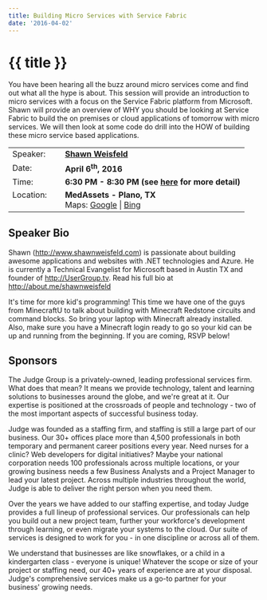 ```yaml
---
title: Building Micro Services with Service Fabric
date: '2016-04-02'
---
```

# {{ title }}

You have been hearing all the buzz around micro services come and find out what all the hype is about. This session will provide an introduction to micro services with a focus on the Service Fabric platform from Microsoft. Shawn will provide an overview of WHY you should be looking at Service Fabric to build the on premises or cloud applications of tomorrow with micro services. We will then look at some code do drill into the HOW of building these micro service based applications.

<table><tbody><tr><td>Speaker:</td><td>&nbsp;</td><td><b><a title="Shawn Weisfeld" target="_blank" href="http://www.shawnweisfeld.com">Shawn Weisfeld</a></b></td></tr><tr><td>Date:</td><td>&nbsp;</td><td><b>April 6<sup>th</sup>, 2016</b></td></tr><tr><td valign="top">Time:</td><td>&nbsp;</td><td><b>6:30 PM - 8:30 PM (see <a title="Location" href="../../location/index.html">here</a> for more detail)</b></td></tr><tr><td valign="top">Location:</td><td>&nbsp;</td><td><b>MedAssets - Plano, TX</b><br>Maps: <a title="Google" target="_blank" href="https://goo.gl/maps/1OyNE">Google</a> | <a title="Bing" target="_blank" href="http://binged.it/1afBEJ9">Bing</a></td></tr></tbody></table>

## Speaker Bio

Shawn (http://www.shawnweisfeld.com) is passionate about building awesome applications and websites with .NET technologies and Azure. He is currently a Technical Evangelist for Microsoft based in Austin TX and founder of http://UserGroup.tv. Read his full bio at http://about.me/shawnweisfeld

It's time for more kid's programming! This time we have one of the guys from MinecraftU to talk about building with Minecraft Redstone circuits and command blocks. So bring your laptop with Minecraft already installed. Also, make sure you have a Minecraft login ready to go so your kid can be up and running from the beginning. If you are coming, RSVP below!

## Sponsors

The Judge Group is a privately-owned, leading professional services firm. What does that mean? It means we provide technology, talent and learning solutions to businesses around the globe, and we're great at it. Our expertise is positioned at the crossroads of people and technology - two of the most important aspects of successful business today.

Judge was founded as a staffing firm, and staffing is still a large part of our business. Our 30+ offices place more than 4,500 professionals in both temporary and permanent career positions every year. Need nurses for a clinic? Web developers for digital initiatives? Maybe your national corporation needs 100 professionals across multiple locations, or your growing business needs a few Business Analysts and a Project Manager to lead your latest project. Across multiple industries throughout the world, Judge is able to deliver the right person when you need them.

Over the years we have added to our staffing expertise, and today Judge provides a full lineup of professional services. Our professionals can help you build out a new project team, further your workforce's development through learning, or even migrate your systems to the cloud. Our suite of services is designed to work for you - in one discipline or across all of them.

We understand that businesses are like snowflakes, or a child in a kindergarten class - everyone is unique! Whatever the scope or size of your project or staffing need, our 40+ years of experience are at your disposal. Judge's comprehensive services make us a go-to partner for your business' growing needs.​
    
